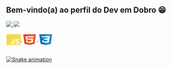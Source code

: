 ## Bem-vindo(a) ao perfil do Dev em Dobro 😁

 <div>
   <a href="https://github.com/Vitor-Radeski">
   <img height="180em" src="https://github-readme-stats.vercel.app/api?username=Vitor-Radeski&show_icons=true&theme=tokyonight&include_all_commits=true&count_private=true"/>
   <img height="180em" src="https://github-readme-stats.vercel.app/api/top-langs/?username=Vitor-Radeski&layout=compact&langs_count=6&theme=tokyonight"/>

</div>
<div style="display: inline_block"><br>
  <img align="center" alt="Js" height="30" width="40" src="https://raw.githubusercontent.com/devicons/devicon/master/icons/javascript/javascript-plain.svg">
  <img align="center" alt="HTML" height="30" width="40" src="https://raw.githubusercontent.com/devicons/devicon/master/icons/html5/html5-original.svg">
  <img align="center" alt="CSS" height="30" width="40" src="https://raw.githubusercontent.com/devicons/devicon/master/icons/css3/css3-original.svg">
</div>
 
 <br>
<div> 
  
 
  ![Snake animation](https://github.com/Vitor-Radeski/Vitor-Radeski/blob/output/github-contribution-grid-snake.svg)

</div>
